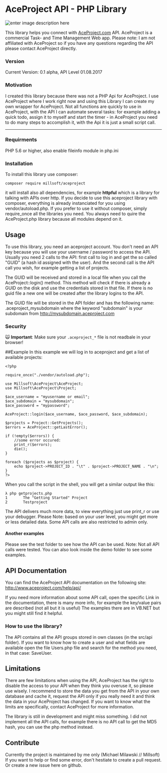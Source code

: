 AceProject API - PHP Library
=========================

![enter image description here](https://www.aceproject.com/img/aceproject-black300.png)

This library helps you connect with [AceProject.com](http://www.aceproject.com) API. AceProject is a  commercial Task- and Time Management Web app. Please note: I am not affiliated with AceProject so if you have any questions regarding the API please contact AceProject directly.

### Version
Current Version: 0.1 alpha, API Level  01.08.2017

### Motivation
I created this library because there was not a PHP Api for AceProject. I use AceProject where I work right now and using this Library I can create my own wrapper for AceProject. Not all functions are quickly to use in AceProject, with the API I can automate several tasks: for example adding a quick todo, assign it to myself and start the timer - in AceProject you need to do many steps to accomplish it, with the Api it is just a small script call.

----------

### Requirments
PHP 5.6 or higher, also enable fileinfo module in php.ini

### Installation
To install this library use composer:  

    composer require millsoft/aceproject
  
it will install also all dependencies, for example **httpful** which is a library for talking with APIs over http.
If you decide to use this aceproject library with composer, everything is already instanciated for you using vendor/autoload.php. If you prefer to use it without composer, simply require_once all the libraries you need. You always need to quire the AceProject.php library because all modules depend on it.


## Usage
To use this library, you need an aceproject account. You don't need an API key because you will use your username / password to access the API. Usually you need 2 calls to the API: first call to log in and get the so called "GUID" (a hash id assigned with the user). And the second call is the API call you wish, for example getting a list of projects.

The GUID will be received and stored in a local file when you call the AceProject::login() method. This method will check if there is already a GUID on the disk and use the credentials stored in that file. If there is no guid file a new one will be created after the library logins to the API.

The GUID file will be stored in the API folder and has the following name: .aceproject_mysubdomain where the keyword "subdomain" is your subdomain from http://mysubdomain.aceproject.com

### Security
:scream_cat: **Important**: Make sure your `.aceproject_*` file is not readbale in your browser!

##Example
In this example we will log in to aceproject and get a list of available projects:

    <?php
    
    require_once("./vendor/autoload.php");
    
    use Millsoft\AceProject\AceProject;
    use Millsoft\AceProject\Project;
    
    $ace_username = "myusername or email";
    $ace_subdomain = "mysubdomain";
    $ace_password = "mypassword";
    
    AceProject::login($ace_username, $ace_password, $ace_subdomain);
    
    $projects = Project::GetProjects();
    $errors = AceProject::getLastError();
    
    if (!empty($errors)) {
        //some error occured:
        print_r($errors);
        die();
    }
    
    foreach ($projects as $project) {
        echo $project->PROJECT_ID . "\t" . $project->PROJECT_NAME . "\n";
    }
    ?>

When you call the script in the shell, you will get a similar output like this:

    λ php getprojects.php
    1       The "Getting Started" Project
    2       Testproject

The API delivers much more data, to view everything just use print_r or use your debugger. Please Note: based on your user level, you might get more or less detailed data. Some API calls are also restricted to admin only.

#### Another examples
Please see the test folder to see how the API can be used. Note: Not all API calls were tested. You can also look inside the demo folder to see some examples.



## API Documentation
You can find the AceProject API documentation on the following site:
http://www.aceproject.com/help/api/

If you need more information about some API call, open the specific Link in the documentation, there is many more info, for example the key/value pairs are described (not all but it is useful) The examples there are in VB.NET but you might still find it helpful.

### How to use the library?
The API contains all the API groups stored in own classes (in the src/api folder). If you want to know how to create a user and what fields are available open the file Users.php file and search for the method you need, in that case: SaveUser.

## Limitations
There are few limitations when using the API, AceProject has the right to disable the access to your API when they think you overuse it, so please use wisely. I recommend to store the data you get from the API in your own database and cache it, request the API only if you really need it and think the data in your AceProject has changed. If you want to know what the limits are specifically, contact AceProject for more information.

The library is still in development and might miss something. I did not implement all the API calls, for example there is no API call to get the MD5 hash, you can use the php method instead.


## Contribute
Currently the project is maintained by me only (Michael Milawski // Millsoft) If you want to help or find some error, don't hestiate to create a pull request. Or create a new issue here on github.

